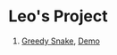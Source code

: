 # Leo's Project

1. [Greedy Snake](greedy_snake.html), [Demo](https://leo7805.github.io/greedy_snake)

